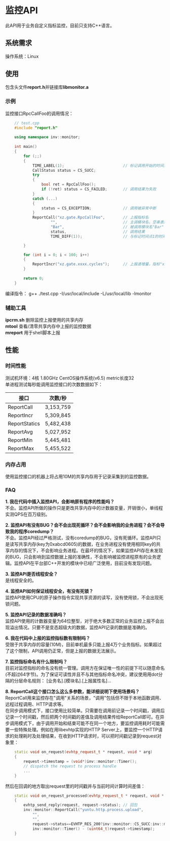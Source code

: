 监控API
====================
此API用于业务自定义指标监控，目前只支持C++语言。

系统需求
--------------------
操作系统：Linux

使用
--------------------
包含头文件**report.h**并链接库**libmonitor.a**

### 示例
监控接口RpcCallFoo的调用情况：
```cpp
    // test.cpp
    #include "report.h"
    
    using namespace inv::monitor;
    
    int main()
    {
        for (;;)
        {
            TIME_LABEL(1);                          // 标记调用开始的时间点1
            CallStatus status = CS_SUCC;
            try
            {
                bool ret = RpcCallFoo();
                if (!ret) status = CS_FAILED;       // 调用结果为失败
            }
            catch (...)
            {
                status = CS_EXCEPTION;              // 调用被异常中断
            }
            ReportCall("xz.gate.RpcCallFoo",        // 上报指标名
                    "",                             // 主调模块名，空串表示使用进程映像文件名
                    "Bar",                          // 被调用模块名"Bar"
                    status,                         // 调用结果
                    TIME_DIFF(1));                  // 与标记时间点1的时间差

        }

        for (int i = 0; i < 100; i++)
        {
            ReportIncr("xz.gate.xxxx.cycles");      // 上报递增量，指标"xz.gate.xxxx.cycles"值为100
        }
    
        return 0;
    }
```
编译指令：
    g++ ./test.cpp -I/usr/local/include -L/usr/local/lib -lmonitor

### 辅助工具
**ipcrm.sh** 删除监控上报使用的共享内存       
**mtool** 查看/清零共享内存中上报的监控数据     
**mreport** 用于shell脚本上报

性能
--------------------
### 时间性能
测试机环境：4核 1.80GHz CentOS操作系统(v6.5) metric长度32       
单进程测试每秒能调用监控接口的次数数据如下：

|接口|次数/秒|
|----|-------|
|ReportCall|3,153,759|
|ReportIncr|5,309,845|
|ReportStatics|5,482,438|
|ReportAvg|5,027,952|
|ReportMin|5,445,481|
|ReportMax|5,455,522|

### 内存占用
使用监控接口的机器上将占用10M的共享内存用于记录采集到的监控数据。

### FAQ
**1. 我在代码中插入监控API，会影响原有程序的性能吗？**    
不会。监控API所做的操作只是更改共享内存中的计数器变量，开销很小，单线程实测QPS在百万级别。      

**2. 监控API有没有BUG？会不会出现死循环？会不会影响我的业务进程？会不会导致我的程序coredump？**    
不会。监控API经过严格测试，没有coredump的BUG，没有死循环。监控API只是读写共享内存(key为0xabcd0605)的数据，在业务进程没有使用相同key的共享内存的情况下，不会影响业务进程。在最坏的情况下，如果监控API存在未发现的BUG，只会影响到监控数据上报的准确性，不会影响被监控进程原有的业务逻辑。监控API在平台部C++开发的模块中已经广泛使用，目前没有发现问题。        

**3. 监控API是否线程安全？**    
是线程安全的。     

**4. 监控API如何保证线程安全，有没有死锁？**   
监控API使用CPU的原子操作指令实现共享资源的读写，没有使用锁，不会出现死锁问题。   

**5. 监控API记录的数据准确吗？**    
监控API使用的计数器变量为64位整型，对于绝大多数正常的业务监控上报不会出现溢出情况。只要不是变态超级大的数据，监控API记录的数据是准确的。     

**6. 我在代码中上报的监控指标数有限制吗？**    
受限于共享内存的容量(10M)，目前单机最多只能上报4万个业务指标。如果超过了这个限制，API调用仍正常，但是上报的数据无法展示。     

**7. 监控指标命名有什么限制吗？**     
目前对监控指标的命名没有统一管理。调用方在保证唯一性的前提下可以随意命名(不超过64字节)。为了保证可读性并且不与其他指标命名冲突，建议使用用dot分隔的分层命名规则：
[业务名].[模块名].[上报属性名]...     

**8. ReportCall这个接口怎么这么多参数，能详细说明下使用场景吗？**      
ReportCall用来监控存在"调用"关系的场景，"调用"包括但不限于本地函数调用、远程过程调用、HTTP请求等。      
在同步调用模式下，接口使用比较简单。只需要在调用前记录一个时间戳，调用后记录一个时间戳，然后把两个时间戳的差值及调用结果传给ReportCall即可。在异步调用模式下，由于调用开始和结束可能不在同一个地方，要监控调用耗时可能需要一些特殊处理。例如在用libevhtp实现的HTTP Server上，要监控一个HTTP请求的处理耗时及处理结果，在收到HTTP请求时，可以把时间戳记录到request对象里：      
```cpp
    static void on_request(evhtp_request_t * request, void * arg)
    {
        request->timestamp = (void*)inv::monitor::Timer(); 
        // dispatch the request to process handle
        ...
    }
```
然后在回调的地方取出request里的时间戳并与当前时间计算时间差值：     
```cpp
    static void on_request_processed(evhtp_request_t * request, void * arg)
    {
        evhtp_send_reply(request, request->status); // 回包
        inv::monitor::ReportCall("yuntu.http.process.upload", 
            "", 
            "",
            request->status==EVHTP_RES_200?inv::monitor::CS_SUCC:inv::monitor::CS_FAILED,
            inv::monitor::Timer() - (uint64_t)request->timestamp);
    }
```

